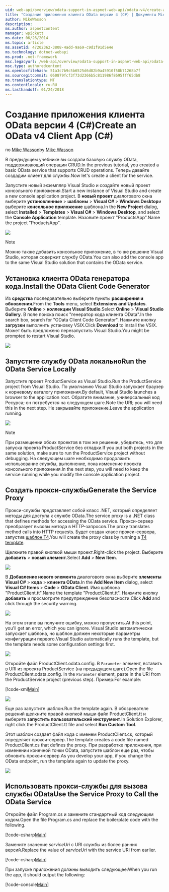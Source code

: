 ```yaml
---
uid: web-api/overview/odata-support-in-aspnet-web-api/odata-v4/create-an-odata-v4-client-app
title: "Создание приложения клиента OData версии 4 (C#) | Документы Microsoft"
author: MikeWasson
description: 
ms.author: aspnetcontent
manager: wpickett
ms.date: 06/26/2014
ms.topic: article
ms.assetid: 47202362-3808-4add-9a69-c9d1f91d5e4e
ms.technology: dotnet-webapi
ms.prod: .net-framework
msc.legacyurl: /web-api/overview/odata-support-in-aspnet-web-api/odata-v4/create-an-odata-v4-client-app
msc.type: authoredcontent
ms.openlocfilehash: 51a3c7b9c5b6525d6d82b9a45910f58b71268b7f
ms.sourcegitcommit: 060879fcf3f73d2366b5c811986f8695fff65db8
ms.translationtype: MT
ms.contentlocale: ru-RU
ms.lasthandoff: 01/24/2018
---
```

<a name="create-an-odata-v4-client-app-c"></a><span data-ttu-id="dcbe6-102">Создание приложения клиента OData версии 4 (C#)</span><span class="sxs-lookup"><span data-stu-id="dcbe6-102">Create an OData v4 Client App (C#)</span></span>
====================
<span data-ttu-id="dcbe6-103">по [Mike Wasson](https://github.com/MikeWasson)</span><span class="sxs-lookup"><span data-stu-id="dcbe6-103">by [Mike Wasson](https://github.com/MikeWasson)</span></span>

<span data-ttu-id="dcbe6-104">В предыдущем учебнике вы создали базовую службу OData, поддерживающий операции CRUD.</span><span class="sxs-lookup"><span data-stu-id="dcbe6-104">In the previous tutorial, you created a basic OData service that supports CRUD operations.</span></span> <span data-ttu-id="dcbe6-105">Теперь давайте создадим клиент для службы.</span><span class="sxs-lookup"><span data-stu-id="dcbe6-105">Now let's create a client for the service.</span></span>

<span data-ttu-id="dcbe6-106">Запустите новый экземпляр Visual Studio и создайте новый проект консольного приложения.</span><span class="sxs-lookup"><span data-stu-id="dcbe6-106">Start a new instance of Visual Studio and create a new console application project.</span></span> <span data-ttu-id="dcbe6-107">В **новый проект** диалогового окна выберите **установленные** &gt; **шаблоны** &gt; **Visual C#** &gt; **Windows Desktop**и выберите **консольное приложение** шаблона.</span><span class="sxs-lookup"><span data-stu-id="dcbe6-107">In the **New Project** dialog, select **Installed** &gt; **Templates** &gt; **Visual C#** &gt; **Windows Desktop**, and select the **Console Application** template.</span></span> <span data-ttu-id="dcbe6-108">Назовите проект &quot;ProductsApp&quot;.</span><span class="sxs-lookup"><span data-stu-id="dcbe6-108">Name the project &quot;ProductsApp&quot;.</span></span>

![](create-an-odata-v4-client-app/_static/image1.png)

> [!NOTE]
> <span data-ttu-id="dcbe6-109">Можно также добавить консольное приложение, в то же решение Visual Studio, которая содержит службу OData.</span><span class="sxs-lookup"><span data-stu-id="dcbe6-109">You can also add the console app to the same Visual Studio solution that contains the OData service.</span></span>


## <a name="install-the-odata-client-code-generator"></a><span data-ttu-id="dcbe6-110">Установка клиента OData генератора кода.</span><span class="sxs-lookup"><span data-stu-id="dcbe6-110">Install the OData Client Code Generator</span></span>

<span data-ttu-id="dcbe6-111">Из **средства** последовательно выберите пункты **расширения и обновления**.</span><span class="sxs-lookup"><span data-stu-id="dcbe6-111">From the **Tools** menu, select **Extensions and Updates**.</span></span> <span data-ttu-id="dcbe6-112">Выберите **Online** &gt; **коллекции Visual Studio**.</span><span class="sxs-lookup"><span data-stu-id="dcbe6-112">Select **Online** &gt; **Visual Studio Gallery**.</span></span> <span data-ttu-id="dcbe6-113">В поле поиска поиск &quot;генератор кода клиента OData&quot;.</span><span class="sxs-lookup"><span data-stu-id="dcbe6-113">In the search box, search for &quot;OData Client Code Generator&quot;.</span></span> <span data-ttu-id="dcbe6-114">Нажмите кнопку **загрузки** выполнить установку VSIX.</span><span class="sxs-lookup"><span data-stu-id="dcbe6-114">Click **Download** to install the VSIX.</span></span> <span data-ttu-id="dcbe6-115">Может быть предложено перезапустить Visual Studio.</span><span class="sxs-lookup"><span data-stu-id="dcbe6-115">You might be prompted to restart Visual Studio.</span></span>

[![](create-an-odata-v4-client-app/_static/image3.png)](create-an-odata-v4-client-app/_static/image2.png)

## <a name="run-the-odata-service-locally"></a><span data-ttu-id="dcbe6-116">Запустите службу OData локально</span><span class="sxs-lookup"><span data-stu-id="dcbe6-116">Run the OData Service Locally</span></span>

<span data-ttu-id="dcbe6-117">Запустите проект ProductService из Visual Studio.</span><span class="sxs-lookup"><span data-stu-id="dcbe6-117">Run the ProductService project from Visual Studio.</span></span> <span data-ttu-id="dcbe6-118">По умолчанию Visual Studio запускает браузер к корневому каталогу приложения.</span><span class="sxs-lookup"><span data-stu-id="dcbe6-118">By default, Visual Studio launches a browser to the application root.</span></span> <span data-ttu-id="dcbe6-119">Обратите внимание, универсальный код Ресурса; он потребуется на следующем шаге.</span><span class="sxs-lookup"><span data-stu-id="dcbe6-119">Note the URI; you will need this in the next step.</span></span> <span data-ttu-id="dcbe6-120">Не закрывайте приложение.</span><span class="sxs-lookup"><span data-stu-id="dcbe6-120">Leave the application running.</span></span>

![](create-an-odata-v4-client-app/_static/image4.png)

> [!NOTE]
> <span data-ttu-id="dcbe6-121">При размещении обоих проектов в том же решении, убедитесь, что для запуска проекта ProductService без отладки.</span><span class="sxs-lookup"><span data-stu-id="dcbe6-121">If you put both projects in the same solution, make sure to run the ProductService project without debugging.</span></span> <span data-ttu-id="dcbe6-122">На следующем шаге необходимо продолжить использование службы, выполнение, пока изменение проекта консольного приложения.</span><span class="sxs-lookup"><span data-stu-id="dcbe6-122">In the next step, you will need to keep the service running while you modify the console application project.</span></span>


## <a name="generate-the-service-proxy"></a><span data-ttu-id="dcbe6-123">Создать прокси-службы</span><span class="sxs-lookup"><span data-stu-id="dcbe6-123">Generate the Service Proxy</span></span>

<span data-ttu-id="dcbe6-124">Прокси-службы представляет собой класс .NET, который определяет методы для доступа к службе OData.</span><span class="sxs-lookup"><span data-stu-id="dcbe6-124">The service proxy is a .NET class that defines methods for accessing the OData service.</span></span> <span data-ttu-id="dcbe6-125">Прокси-сервер преобразует вызовы метода в HTTP-запросов.</span><span class="sxs-lookup"><span data-stu-id="dcbe6-125">The proxy translates method calls into HTTP requests.</span></span> <span data-ttu-id="dcbe6-126">Будет создан класс прокси-сервера, запустив [шаблон T4](https://msdn.microsoft.com/library/bb126445.aspx).</span><span class="sxs-lookup"><span data-stu-id="dcbe6-126">You will create the proxy class by running a [T4 template](https://msdn.microsoft.com/library/bb126445.aspx).</span></span>

<span data-ttu-id="dcbe6-127">Щелкните правой кнопкой мыши проект.</span><span class="sxs-lookup"><span data-stu-id="dcbe6-127">Right-click the project.</span></span> <span data-ttu-id="dcbe6-128">Выберите **добавить** &gt; **новый элемент**.</span><span class="sxs-lookup"><span data-stu-id="dcbe6-128">Select **Add** &gt; **New Item**.</span></span>

![](create-an-odata-v4-client-app/_static/image5.png)

<span data-ttu-id="dcbe6-129">В **Добавление нового элемента** диалогового окна выберите **элементы Visual C#** &gt; **кода** &gt; **клиента OData**.</span><span class="sxs-lookup"><span data-stu-id="dcbe6-129">In the **Add New Item** dialog, select **Visual C# Items** &gt; **Code** &gt; **OData Client**.</span></span> <span data-ttu-id="dcbe6-130">Имя шаблона &quot;ProductClient.tt&quot;.</span><span class="sxs-lookup"><span data-stu-id="dcbe6-130">Name the template &quot;ProductClient.tt&quot;.</span></span> <span data-ttu-id="dcbe6-131">Нажмите кнопку **добавить** и просмотрите предупреждение безопасности.</span><span class="sxs-lookup"><span data-stu-id="dcbe6-131">Click **Add** and click through the security warning.</span></span>

[![](create-an-odata-v4-client-app/_static/image7.png)](create-an-odata-v4-client-app/_static/image6.png)

<span data-ttu-id="dcbe6-132">На этом этапе вы получите ошибку, можно пропустить.</span><span class="sxs-lookup"><span data-stu-id="dcbe6-132">At this point, you'll get an error, which you can ignore.</span></span> <span data-ttu-id="dcbe6-133">Visual Studio автоматически запускает шаблона, но шаблон должен некоторые параметры конфигурации первого.</span><span class="sxs-lookup"><span data-stu-id="dcbe6-133">Visual Studio automatically runs the template, but the template needs some configuration settings first.</span></span>

[![](create-an-odata-v4-client-app/_static/image9.png)](create-an-odata-v4-client-app/_static/image8.png)

<span data-ttu-id="dcbe6-134">Откройте файл ProductClient.odata.config. В `Parameter` элемент, вставить в URI из проекта ProductService (на предыдущем шаге).</span><span class="sxs-lookup"><span data-stu-id="dcbe6-134">Open the file ProductClient.odata.config. In the `Parameter` element, paste in the URI from the ProductService project (previous step).</span></span> <span data-ttu-id="dcbe6-135">Пример:</span><span class="sxs-lookup"><span data-stu-id="dcbe6-135">For example:</span></span>

[!code-xml[Main](create-an-odata-v4-client-app/samples/sample1.xml)]

[![](create-an-odata-v4-client-app/_static/image11.png)](create-an-odata-v4-client-app/_static/image10.png)

<span data-ttu-id="dcbe6-136">Еще раз запустите шаблон.</span><span class="sxs-lookup"><span data-stu-id="dcbe6-136">Run the template again.</span></span> <span data-ttu-id="dcbe6-137">В обозревателе решений щелкните правой кнопкой мыши файл ProductClient.tt и выберите **запустить пользовательский инструмент**.</span><span class="sxs-lookup"><span data-stu-id="dcbe6-137">In Solution Explorer, right click the ProductClient.tt file and select **Run Custom Tool**.</span></span>

<span data-ttu-id="dcbe6-138">Этот шаблон создает файл кода с именем ProductClient.cs, который определяет прокси-сервер.</span><span class="sxs-lookup"><span data-stu-id="dcbe6-138">The template creates a code file named ProductClient.cs that defines the proxy.</span></span> <span data-ttu-id="dcbe6-139">При разработке приложения, при изменении конечной точки OData, запустите шаблон еще раз, чтобы обновить прокси-сервер.</span><span class="sxs-lookup"><span data-stu-id="dcbe6-139">As you develop your app, if you change the OData endpoint, run the template again to update the proxy.</span></span>

![](create-an-odata-v4-client-app/_static/image12.png)

## <a name="use-the-service-proxy-to-call-the-odata-service"></a><span data-ttu-id="dcbe6-140">Использовать прокси-службы для вызова службы OData</span><span class="sxs-lookup"><span data-stu-id="dcbe6-140">Use the Service Proxy to Call the OData Service</span></span>

<span data-ttu-id="dcbe6-141">Откройте файл Program.cs и замените стандартный код следующим кодом.</span><span class="sxs-lookup"><span data-stu-id="dcbe6-141">Open the file Program.cs and replace the boilerplate code with the following.</span></span>

[!code-csharp[Main](create-an-odata-v4-client-app/samples/sample2.cs)]

<span data-ttu-id="dcbe6-142">Замените значение *serviceUri* с URI службы из более ранних версий.</span><span class="sxs-lookup"><span data-stu-id="dcbe6-142">Replace the value of *serviceUri* with the service URI from earlier.</span></span>

[!code-csharp[Main](create-an-odata-v4-client-app/samples/sample3.cs)]

<span data-ttu-id="dcbe6-143">При запуске приложения должны выводить следующее:</span><span class="sxs-lookup"><span data-stu-id="dcbe6-143">When you run the app, it should output the following:</span></span>

[!code-console[Main](create-an-odata-v4-client-app/samples/sample4.cmd)]
